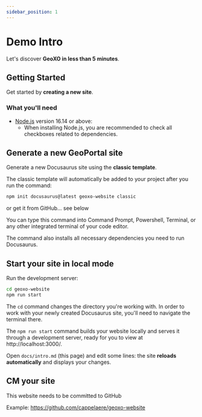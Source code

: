 ```yaml
---
sidebar_position: 1
---
```


# Demo Intro

Let's discover **GeoXO in less than 5 minutes**.

## Getting Started

Get started by **creating a new site**.

### What you'll need

- [Node.js](https://nodejs.org/en/download/) version 16.14 or above:
  - When installing Node.js, you are recommended to check all checkboxes related to dependencies.

## Generate a new GeoPortal site

Generate a new Docusaurus site using the **classic template**.

The classic template will automatically be added to your project after you run the command:

```bash
npm init docusaurus@latest geoxo-website classic
```
or get it from GitHub... see below

You can type this command into Command Prompt, Powershell, Terminal, or any other integrated terminal of your code editor.

The command also installs all necessary dependencies you need to run Docusaurus.

## Start your site in local mode

Run the development server:

```bash
cd geoxo-website
npm run start
```

The `cd` command changes the directory you're working with. In order to work with your newly created Docusaurus site, you'll need to navigate the terminal there.

The `npm run start` command builds your website locally and serves it through a development server, ready for you to view at http://localhost:3000/.

Open `docs/intro.md` (this page) and edit some lines: the site **reloads automatically** and displays your changes.

## CM your site

This website needs to be committed to GitHub

Example: https://github.com/cappelaere/geoxo-website